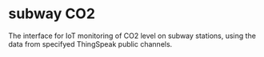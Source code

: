 # subway CO2
The interface for IoT monitoring of CO2 level on subway stations, using the data from specifyed ThingSpeak public channels.
